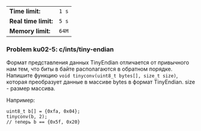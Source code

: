 |                      |       |
|----------------------|-------|
| **Time limit:**      | `1 s` |
| **Real time limit:** | `5 s` |
| **Memory limit:**    | `64M` |


### Problem ku02-5: c/ints/tiny-endian

Формат представления данных TinyEndian отличается от привычного нам тем, что биты в байте
располагаются в обратном порядке. Напишите функцию `void tinyconv(uint8_t bytes[], size_t size)`,
которая преобразует данные в массиве bytes в формат TinyEndian. size - размер массива.

Например:

    
    
    uint8_t b[] = {0xfa, 0x04};
    tinyconv(b, 2);
    // теперь b == {0x5f, 0x20}


